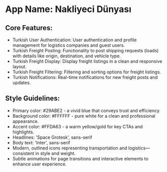 # **App Name**: Nakliyeci Dünyası

## Core Features:

- Turkish User Authentication: User authentication and profile management for logistics companies and guest users.
- Turkish Freight Posting: Functionality to post shipping requests (loads) with details like origin, destination, and vehicle type.
- Turkish Freight Display: Display freight listings in a clean and responsive layout.
- Turkish Freight Filtering: Filtering and sorting options for freight listings.
- Turkish Notifications: Real-time notifications for new freight posts and updates.

## Style Guidelines:

- Primary color: #29ABE2 - a vivid blue that conveys trust and efficiency.
- Background color: #FFFFFF - pure white for a clean and professional appearance.
- Accent color: #FFDA63 - a warm yellow/gold for key CTAs and highlights.
- Headlines: 'Space Grotesk', sans-serif
- Body text: 'Inter', sans-serif
- Modern, outlined icons representing transportation and logistics—consistent in style and weight.
- Subtle animations for page transitions and interactive elements to enhance user experience.